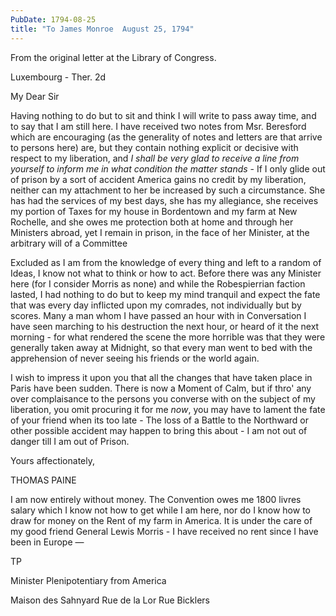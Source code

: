 ```yaml
---
PubDate: 1794-08-25
title: "To James Monroe  August 25, 1794"
---
```


   From the original letter at the Library of Congress.

   Luxembourg - Ther. 2d

   My Dear Sir

   Having nothing to do but to sit and think I will write to pass away time,
   and to say that I am still here. I have received two notes from Msr.
   Beresford which are encouraging (as the generality of notes and letters
   are that arrive to persons here) are, but they contain nothing explicit or
   decisive with respect to my liberation, and *I shall be very glad to
   receive a line from yourself to inform me in what condition the matter
   stands* - If I only glide out of prison by a sort of accident America gains
   no credit by my liberation, neither can my attachment to her be increased
   by such a circumstance. She has had the services of my best days, she has
   my allegiance, she receives my portion of Taxes for my house in Bordentown
   and my farm at New Rochelle, and she owes me protection both at home and
   through her Ministers abroad, yet I remain in prison, in the face of her
   Minister, at the arbitrary will of a Committee

   Excluded as I am from the knowledge of every thing and left to a random of
   Ideas, I know not what to think or how to act. Before there was any
   Minister here (for I consider Morris as none) and while the Robespierrian
   faction lasted, I had nothing to do but to keep my mind tranquil and
   expect the fate that was every day inflicted upon my comrades, not
   individually but by scores. Many a man whom I have passed an hour with in
   Conversation I have seen marching to his destruction the next hour, or
   heard of it the next morning - for what rendered the scene the more horrible
   was that they were generally taken away at Midnight, so that every man
   went to bed with the apprehension of never seeing his friends or the world
   again.

   I wish to impress it upon you that all the changes that have taken place in
   Paris have been sudden. There is now a Moment of Calm, but if thro' any
   over complaisance to the persons you converse with on the subject of my
   liberation, you omit procuring it for me *now*, you may have to lament the
   fate of your friend when its too late - The loss of a Battle to the
   Northward or other possible accident may happen to bring this about - I am
   not out of danger till I am out of Prison.

   Yours affectionately,

   THOMAS PAINE

   I am now entirely without money. The Convention owes me 1800 livres
   salary which I know not how to get while I am here, nor do I know how to
   draw for money on the Rent of my farm in America. It is under the care of
   my good friend General Lewis Morris - I have received no rent since I have
   been in Europe &mdash; 
   
   TP
   
   Minister Plenipotentiary from America
   
   Maison des Sahnyard Rue de la Lor Rue Bicklers


